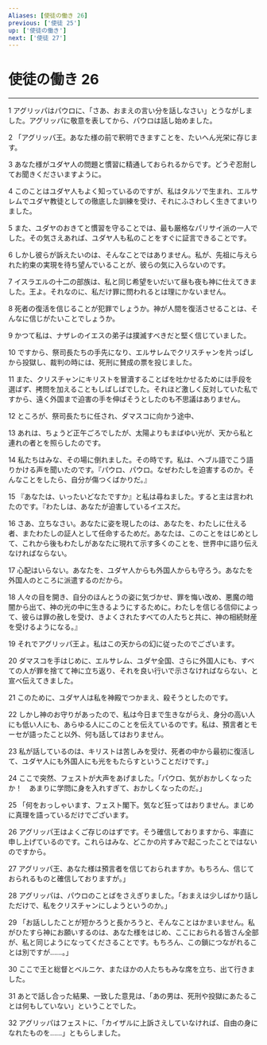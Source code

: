 ```yaml
---
Aliases: [使徒の働き 26]
previous: ['使徒 25']
up: ['使徒の働き']
next: ['使徒 27']
---
```

# 使徒の働き 26

***




1 
アグリッパはパウロに、「さあ、おまえの言い分を話しなさい」とうながしました。アグリッパに敬意を表してから、パウロは話し始めました。 



2 
「アグリッパ王。あなた様の前で釈明できますことを、たいへん光栄に存じます。 



3 
あなた様がユダヤ人の問題と慣習に精通しておられるからです。どうぞ忍耐してお聞きくださいますように。 



4 
このことはユダヤ人もよく知っているのですが、私はタルソで生まれ、エルサレムでユダヤ教徒としての徹底した訓練を受け、それにふさわしく生きてまいりました。 



5 
また、ユダヤのおきてと慣習を守ることでは、最も厳格なパリサイ派の一人でした。その気さえあれば、ユダヤ人も私のことをすぐに証言できることです。 



6 
しかし彼らが訴えたいのは、そんなことではありません。私が、先祖に与えられた約束の実現を待ち望んでいることが、彼らの気に入らないのです。 



7 
イスラエルの十二の部族は、私と同じ希望をいだいて昼も夜も神に仕えてきました。王よ。それなのに、私だけ罪に問われるとは理にかないません。 



8 
死者の復活を信じることが犯罪でしょうか。神が人間を復活させることは、そんなに信じがたいことでしょうか。 



9 
かつて私は、ナザレのイエスの弟子は撲滅すべきだと堅く信じていました。 



10 
ですから、祭司長たちの手先になり、エルサレムでクリスチャンを片っぱしから投獄し、裁判の時には、死刑に賛成の票を投じました。 



11 
また、クリスチャンにキリストを冒瀆することばを吐かせるためには手段を選ばず、拷問を加えることもしばしばでした。それほど激しく反対していた私ですから、遠く外国まで迫害の手を伸ばそうとしたのも不思議はありません。 



12 
ところが、祭司長たちに任され、ダマスコに向かう途中、 



13 
あれは、ちょうど正午ごろでしたが、太陽よりもまばゆい光が、天から私と連れの者とを照らしたのです。 



14 
私たちはみな、その場に倒れました。その時です。私は、ヘブル語でこう語りかける声を聞いたのです。『パウロ、パウロ。なぜわたしを迫害するのか。そんなことをしたら、自分が傷つくばかりだ。』 



15 
『あなたは、いったいどなたですか』と私は尋ねました。すると主は言われたのです。『わたしは、あなたが迫害しているイエスだ。 



16 
さあ、立ちなさい。あなたに姿を現したのは、あなたを、わたしに仕える者、またわたしの証人として任命するためだ。あなたは、このことをはじめとして、これから後もわたしがあなたに現れて示す多くのことを、世界中に語り伝えなければならない。 



17 
心配はいらない。あなたを、ユダヤ人からも外国人からも守ろう。あなたを外国人のところに派遣するのだから。 



18 
人々の目を開き、自分のほんとうの姿に気づかせ、罪を悔い改め、悪魔の暗闇から出て、神の光の中に生きるようにするために。わたしを信じる信仰によって、彼らは罪の赦しを受け、きよくされたすべての人たちと共に、神の相続財産を受けるようになる。』 



19 
それでアグリッパ王よ。私はこの天からの幻に従ったのでございます。 



20 
ダマスコを手はじめに、エルサレム、ユダヤ全国、さらに外国人にも、すべての人が罪を捨てて神に立ち返り、それを良い行いで示さなければならない、と宣べ伝えてきました。 



21 
このために、ユダヤ人は私を神殿でつかまえ、殺そうとしたのです。 



22 
しかし神のお守りがあったので、私は今日まで生きながらえ、身分の高い人にも低い人にも、あらゆる人にこのことを伝えているのです。私は、預言者とモーセが語ったこと以外、何も話してはおりません。 



23 
私が話しているのは、キリストは苦しみを受け、死者の中から最初に復活して、ユダヤ人にも外国人にも光をもたらすということだけです。」 



24 
ここで突然、フェストが大声をあげました。「パウロ、気がおかしくなったか！　あまりに学問に身を入れすぎて、おかしくなったのだ。」 



25 
「何をおっしゃいます、フェスト閣下。気など狂ってはおりません。まじめに真理を語っているだけでございます。 



26 
アグリッパ王はよくご存じのはずです。そう確信しておりますから、率直に申し上げているのです。これらはみな、どこかの片すみで起こったことではないのですから。 



27 
アグリッパ王、あなた様は預言者を信じておられますか。もちろん、信じておられるものと確信しておりますが。」 



28 
アグリッパは、パウロのことばをさえぎりました。「おまえは少しばかり話しただけで、私をクリスチャンにしようというのか。」 



29 
「お話ししたことが短かろうと長かろうと、そんなことはかまいません。私がひたすら神にお願いするのは、あなた様をはじめ、ここにおられる皆さん全部が、私と同じようになってくださることです。もちろん、この鎖につながれることは別ですが……。」 



30 
ここで王と総督とベルニケ、またほかの人たちもみな席を立ち、出て行きました。 



31 
あとで話し合った結果、一致した意見は、「あの男は、死刑や投獄にあたることは何もしていない」ということでした。 



32 
アグリッパはフェストに、「カイザルに上訴さえしていなければ、自由の身になれたものを……」ともらしました。
